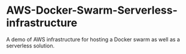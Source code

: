 # AWS-Docker-Swarm-Serverless-infrastructure
A demo of AWS infrastructure for hosting a Docker swarm as well as a serverless solution.
